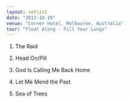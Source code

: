 ```yaml
---
layout: setlist
date: "2013-10-19"
venue: "Corner Hotel, Melbourne, Australia"
tour: "Float Along - Fill Your Lungs"
---
```



 1. The Raid

 2. Head On/Pill

 3. God Is Calling Me Back Home

 4. Let Me Mend the Past

 5. Sea of Trees


